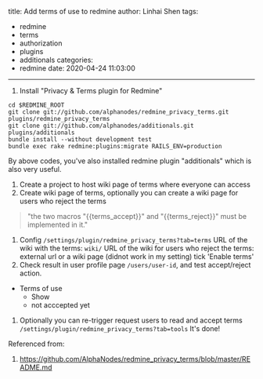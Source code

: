 title: Add terms of use to redmine
author: Linhai Shen
tags:
  - redmine
  - terms
  - authorization
  - plugins
  - additionals
categories:
  - redmine
date: 2020-04-24 11:03:00
---
1. Install "Privacy & Terms plugin for Redmine" 
<!--more-->
```
cd $REDMINE_ROOT
git clone git://github.com/alphanodes/redmine_privacy_terms.git plugins/redmine_privacy_terms
git clone git://github.com/alphanodes/additionals.git plugins/additionals
bundle install --without development test
bundle exec rake redmine:plugins:migrate RAILS_ENV=production
```
By above codes, you've also installed redmine plugin "additionals" which is also very useful.
1. Create a project to host wiki page of terms where everyone can access
1. Create wiki page of terms, optionally you can create a wiki page for users who reject the terms
> "the two macros "{{terms_accept}}" and "{{terms_reject}}" must be implemented in it."
1. Config `/settings/plugin/redmine_privacy_terms?tab=terms` 
URL of the wiki with the terms: `wiki/`
URL of the wiki for users who reject the terms: external url or a wiki page (didnot work in my setting)
tick 'Enable terms'
1. Check result in user profile page `/users/user-id`, and test accept/reject action.
* Terms of use
    * Show
    * not acccepted yet

1. Optionally you can re-trigger request users to read and accept terms `/settings/plugin/redmine_privacy_terms?tab=tools` 
It's done!

Referenced from:
1. https://github.com/AlphaNodes/redmine_privacy_terms/blob/master/README.md